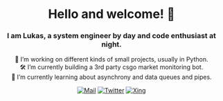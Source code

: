 <h1 align="center"> Hello and welcome! 👋 </h1>
<h3 align="center">I am Lukas, a system engineer by day and code enthusiast at night.</h3>

<p align="center">
  🔭 I’m working on different kinds of small projects, usually in Python.<br>
  🛠️ I’m currently building a 3rd party csgo market monitoring bot.<br>
  🌱 I’m currently learning about asynchrony and data queues and pipes.
</p>


<div id="shields" align="center">

[![Mail][mail-shield]][mail-url]
[![Twitter][twitter-shield]][twitter-url]
[![Xing][xing-shield]][xing-url]
</div>

<!-- MARKDOWN LINKS & IMAGES -->
[twitter-shield]: https://img.shields.io/badge/-%40LyuxGG-blue.svg?&style=flat&logo=twitter&logoColor=white&link=https://twitter.com/LyuxGG
[twitter-url]: https://twitter.com/LyuxGG
[mail-shield]: https://img.shields.io/badge/-m%40hler.eu-red?style=flat&logo=Gmail&logoColor=white&link=mailto:m@hler.eu
[mail-url]: mailto:m@hler.eu
[xing-shield]: https://img.shields.io/static/v1?style=flat&message=Xing&color=006567&logo=Xing&logoColor=FFFFFF&label
[xing-url]: https://www.xing.com/profile/Lukas_Mahler10
